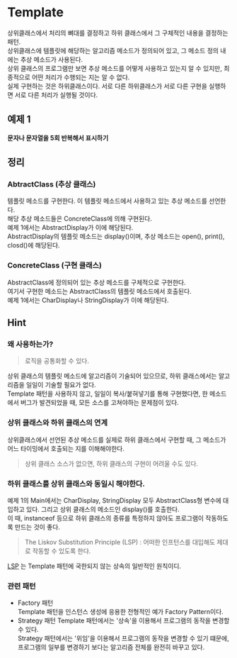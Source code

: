 # Template  

상위클래스에서 처리의 뼈대를 결정하고 하위 클래스에서 그 구체적인 내용을 결정하는 패턴.  
상위클래스에 템플릿에 해당하는 알고리즘 메소드가 정의되어 있고, 그 메소드 정의 내에는 추상 메소드가 사용된다.  
상위 클래스의 프로그램만 보면 추상 메소드를 어떻게 사용하고 있는지 알 수 있지만, 최종적으로 어떤 처리가 수행되는 지는 알 수 없다.  
실제 구현하는 것은 하위클래스이다. 서로 다른 하위클래스가 서로 다른 구현을 실행하면 서로 다른 처리가 실행될 것이다.


## 예제 1

**문자나 문자열을 5회 반복해서 표시하기**  

## 정리

### AbtractClass (추상 클래스)  

템플릿 메소드를 구현한다. 이 템플릿 메소드에서 사용하고 있는 추상 메소드를 선언한다.  
해당 추상 메소드들은 ConcreteClass에 의해 구현된다.  
예제 1에서는 AbstractDisplay가 이에 해당된다.  
AbstractDisplay의 템플릿 메소드는 display()이며, 추상 메소드는 open(), print(), closd()에 해당된다.

### ConcreteClass (구현 클래스)

AbstractClass에 정의되어 있는 추상 메소드를 구체적으로 구현한다.  
여기서 구현한 메소드는 AbstractClass의 템플릿 메소드에서 호출된다.  
예제 1에서는 CharDisplay나 StringDisplay가 이에 해당된다.

## Hint

### 왜 사용하는가?  

> 로직을 공통화할 수 있다.  

상위 클래스의 템플릿 메소드에 알고리즘이 기술되어 있으므로, 하위 클래스에서는 알고리즘을 일일이 기술할 필요가 없다.  
Template 패턴을 사용하지 않고, 일일이 복사/붙혀넣기를 통해 구현했다면, 한 메소드에서 버그가 발견되었을 때, 모든 소스를 고쳐야하는 문제점이 있다.  

### 상위 클래스와 하위 클래스의 연계

상위클래스에서 선언된 추상 메소드를 실제로 하위 클래스에서 구현할 때, 그 메소드가 어느 타이밍에서 호출되는 지를 이해해야한다.  
> 상위 클래스 소스가 없으면, 하위 클래스의 구현이 어려울 수도 있다.

### 하위 클래스를 상위 클래스와 동일시 해야한다.

예제 1의 Main에서는 CharDisplay, StringDisplay 모두 AbstractClass형 변수에 대입하고 있다. 그리고 상위 클래스의 메소드인 display()를 호출한다.  
이 때, instanceof 등으로 하위 클래스의 종류를 특정하지 않아도 프로그램이 작동하도록 만드는 것이 좋다.

> The Liskov Substitution Principle (LSP) : 어떠한 인프턴스를 대입해도 제대로 작동할 수 있도록 한다.

[LSP](https://ko.wikipedia.org/wiki/%EB%A6%AC%EC%8A%A4%EC%BD%94%ED%94%84_%EC%B9%98%ED%99%98_%EC%9B%90%EC%B9%99) 는 Template 패턴에 국한되지 않는 상속의 일반적인 원칙이디.  

### 관련 패턴

* Factory 패턴  
    Template 패턴을 인스턴스 생성에 응용한 전형적인 예가 Factory Pattern이다.
* Strategy 패턴
    Template 패턴에서는 '상속'을 이용해서 프로그램의 동작을 변경할 수 있다.  
    Strategy 패턴에서는 '위임'을 이용해서 프로그램의 동작을 변경할 수 있기 떄문에, 프로그램의 일부를 변경하기 보다는 알고리즘 전체를 완전히 바꾸고 있다.
